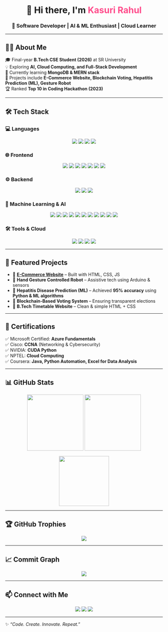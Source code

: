<!-- Header -->
<h1 align="center">👋 Hi there, I'm <span style="color:#ff4c8b;">Kasuri Rahul</span></h1>
<h3 align="center">🚀 Software Developer | AI & ML Enthusiast | Cloud Learner</h3>

---

## 👨‍💻 About Me  
🎓 Final-year **B.Tech CSE Student (2026)** at SR University  
💡 Exploring **AI, Cloud Computing, and Full-Stack Development**  
🌱 Currently learning **MongoDB & MERN stack**  
🔭 Projects include **E-Commerce Website, Blockchain Voting, Hepatitis Prediction (ML), Gesture Robot**  
🏆 Ranked **Top 10 in Coding Hackathon (2023)**  

---

## 🛠️ Tech Stack  

### 💻 Languages  
<p align="center">
  <img src="https://img.shields.io/badge/Python-3670A0?style=for-the-badge&logo=python&logoColor=ffdd54"/>
  <img src="https://img.shields.io/badge/C-00599C?style=for-the-badge&logo=c&logoColor=white"/>
  <img src="https://img.shields.io/badge/Java-orange?style=for-the-badge&logo=openjdk&logoColor=white"/>
  <img src="https://img.shields.io/badge/SQL-025E8C?style=for-the-badge&logo=database&logoColor=white"/>
</p>

### 🌐 Frontend  
<p align="center">
  <img src="https://img.shields.io/badge/HTML5-E34F26?style=for-the-badge&logo=html5&logoColor=white"/>
  <img src="https://img.shields.io/badge/CSS3-1572B6?style=for-the-badge&logo=css3&logoColor=white"/>
  <img src="https://img.shields.io/badge/TailwindCSS-38B2AC?style=for-the-badge&logo=tailwind-css&logoColor=white"/>
  <img src="https://img.shields.io/badge/JavaScript-F7DF1E?style=for-the-badge&logo=javascript&logoColor=black"/>
  <img src="https://img.shields.io/badge/React-20232A?style=for-the-badge&logo=react&logoColor=61DAFB"/>
  <img src="https://img.shields.io/badge/React_Native-20232A?style=for-the-badge&logo=react&logoColor=61DAFB"/>
  <img src="https://img.shields.io/badge/Angular-DD0031?style=for-the-badge&logo=angular&logoColor=white"/>
</p>

### ⚙️ Backend  
<p align="center">
  <img src="https://img.shields.io/badge/Node.js-339933?style=for-the-badge&logo=node.js&logoColor=white"/>
  <img src="https://img.shields.io/badge/MongoDB-4EA94B?style=for-the-badge&logo=mongodb&logoColor=white"/>
  <img src="https://img.shields.io/badge/MySQL-4479A1?style=for-the-badge&logo=mysql&logoColor=white"/>
</p>

### 🤖 Machine Learning & AI  
<p align="center">
  <img src="https://img.shields.io/badge/TensorFlow-FF6F00?style=for-the-badge&logo=tensorflow&logoColor=white"/>
  <img src="https://img.shields.io/badge/Keras-D00000?style=for-the-badge&logo=keras&logoColor=white"/>
  <img src="https://img.shields.io/badge/Scikit--Learn-F7931E?style=for-the-badge&logo=scikit-learn&logoColor=white"/>
  <img src="https://img.shields.io/badge/Pandas-150458?style=for-the-badge&logo=pandas&logoColor=white"/>
  <img src="https://img.shields.io/badge/NumPy-013243?style=for-the-badge&logo=numpy&logoColor=white"/>
  <img src="https://img.shields.io/badge/Random%20Forest-228B22?style=for-the-badge"/>
  <img src="https://img.shields.io/badge/Logistic%20Regression-1E90FF?style=for-the-badge"/>
  <img src="https://img.shields.io/badge/Decision%20Trees-8B0000?style=for-the-badge"/>
  <img src="https://img.shields.io/badge/SVM-800080?style=for-the-badge"/>
  <img src="https://img.shields.io/badge/KNN-FFD700?style=for-the-badge"/>
  <img src="https://img.shields.io/badge/Gradient%20Boost-FF4500?style=for-the-badge"/>
</p>

### 🛠️ Tools & Cloud  
<p align="center">
  <img src="https://img.shields.io/badge/Git-F05032?style=for-the-badge&logo=git&logoColor=white"/>
  <img src="https://img.shields.io/badge/GitHub-181717?style=for-the-badge&logo=github&logoColor=white"/>
  <img src="https://img.shields.io/badge/VS_Code-007ACC?style=for-the-badge&logo=visualstudiocode&logoColor=white"/>
  <img src="https://img.shields.io/badge/Azure-0078D4?style=for-the-badge&logo=microsoftazure&logoColor=white"/>
</p>

---

## 📂 Featured Projects  

- 🛒 **[E-Commerce Website](https://github.com/kasurirahul25/E-Commerce-Website)** – Built with HTML, CSS, JS  
- 🤖 **Hand Gesture Controlled Robot** – Assistive tech using Arduino & sensors  
- 🏥 **Hepatitis Disease Prediction (ML)** – Achieved **95% accuracy** using **Python & ML algorithms**  
- 🔐 **Blockchain-Based Voting System** – Ensuring transparent elections  
- 📅 **B.Tech Timetable Website** – Clean & simple HTML + CSS  

---

## 🏅 Certifications  

✅ Microsoft Certified: **Azure Fundamentals**  
✅ Cisco: **CCNA** (Networking & Cybersecurity)  
✅ NVIDIA: **CUDA Python**  
✅ NPTEL: **Cloud Computing**  
✅ Coursera: **Java, Python Automation, Excel for Data Analysis**  

---

## 📊 GitHub Stats  

<p align="center">
  <img src="https://github-readme-stats.vercel.app/api?username=kasurirahul25&show_icons=true&theme=tokyonight&hide_border=true" height="180"/>
  <img src="https://github-readme-streak-stats.herokuapp.com/?user=kasurirahul25&theme=tokyonight&hide_border=true" height="180"/>
</p>

<p align="center">
  <img src="https://github-readme-stats.vercel.app/api/top-langs/?username=kasurirahul25&layout=compact&theme=tokyonight&hide_border=true" height="160"/>
</p>

---

## 🏆 GitHub Trophies  

<p align="center">
  <img src="https://github-profile-trophy.vercel.app/?username=kasurirahul25&theme=tokyonight&no-frame=true&row=1&column=6" />
</p>

---

## 📈 Commit Graph  

<p align="center">
  <img src="https://github-readme-activity-graph.vercel.app/graph?username=kasurirahul25&theme=tokyo-night&hide_border=true&bg_color=0d1117" />
</p>

---

## 📫 Connect with Me  

<p align="center">
  <a href="mailto:kasurirahul25@gmail.com"><img src="https://img.shields.io/badge/Email-D14836?style=for-the-badge&logo=gmail&logoColor=white"/></a>
  <a href="https://www.linkedin.com/in/kasuri-rahul"><img src="https://img.shields.io/badge/LinkedIn-0A66C2?style=for-the-badge&logo=linkedin&logoColor=white"/></a>
  <a href="https://github.com/kasurirahul25"><img src="https://img.shields.io/badge/GitHub-100000?style=for-the-badge&logo=github&logoColor=white"/></a>
</p>

---

✨ *“Code. Create. Innovate. Repeat.”*  
